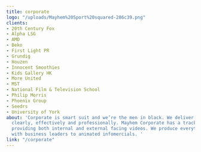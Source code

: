```yaml
---
title: corporate
logo: "/uploads/Mayhem%20Sport%20squared-286c39.png"
clients:
- 20th Century Fox
- Alpha LSG
- AMD
- Beko
- First Light PR
- Grundig
- Houzen
- Innocent Smoothies
- Kids Gallery HK
- More United
- MST
- National Film & Television School
- Philip Morris
- Phoenix Group
- Seedrs
- University of York
about: 'Corporate is smart suit and we’re the men in black. We deliver your message
  clearly, effectively and professionally. Mayhem Corporate has a track record of
  providing both internal and external facing videos. We produce everything from interviews
  with business leaders to animated infomercials. '
link: "/corporate"
---
```


